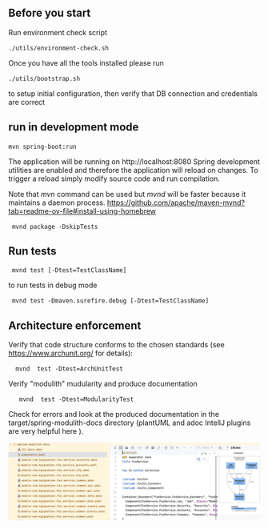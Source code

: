 Before you start
---

Run environment check script
```shell
./utils/environment-check.sh
```
Once you have all the tools installed please run 
```shell
./utils/bootstrap.sh
```
to setup initial configuration, then verify that DB connection and credentials are correct

run in development mode
---
```shell    
mvn spring-boot:run 
```
The application will be running on http://localhost:8080
Spring development utilities are enabled
and therefore the application will reload on changes. To trigger a reload simply 
modify source code and run compilation.

Note that *mvn* command can be used but *mvnd* will be faster because it maintains a daemon process.
https://github.com/apache/maven-mvnd?tab=readme-ov-file#install-using-homebrew

```shell
 mvnd package -DskipTests
```



Run tests
---
```shell
 mvnd test [-Dtest=TestClassName]
```

to run tests in debug mode
```shell
 mvnd test -Dmaven.surefire.debug [-Dtest=TestClassName]
```

Architecture enforcement
---

Verify that code structure conforms to the chosen standards (see https://www.archunit.org/ for details): 
```shell
  mvnd  test -Dtest=ArchUnitTest
```

Verify "modulith" mudularity and produce documentation
```shell
   mvnd  test -Dtest=ModularityTest
```
Check for errors and look at the produced documentation in the target/spring-modulith-docs
directory (plantUML and adoc IntellJ plugins are very helpful here ).

![modulith-report.png](docs/modulith-report.png)
